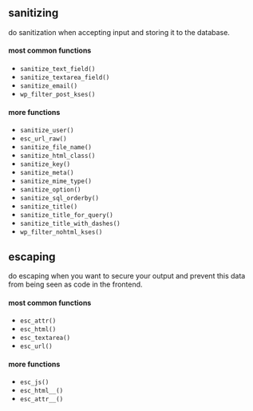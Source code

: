 ## sanitizing

do sanitization when accepting input and storing it to the database.

#### most common functions
- `sanitize_text_field()`
- `sanitize_textarea_field()`
- `sanitize_email()`
- `wp_filter_post_kses()`

#### more functions
- `sanitize_user()`
- `esc_url_raw()`
- `sanitize_file_name()`
- `sanitize_html_class()`
- `sanitize_key()`
- `sanitize_meta()`
- `sanitize_mime_type()`
- `sanitize_option()`
- `sanitize_sql_orderby()`
- `sanitize_title()`
- `sanitize_title_for_query()`
- `sanitize_title_with_dashes()`
- `wp_filter_nohtml_kses()`

## escaping

do escaping when you want to secure your output and prevent this data from being seen as code in the frontend.

#### most common functions
- `esc_attr()`
- `esc_html()`
- `esc_textarea()`
- `esc_url()`

#### more functions
- `esc_js()`
- `esc_html__()`
- `esc_attr__()`